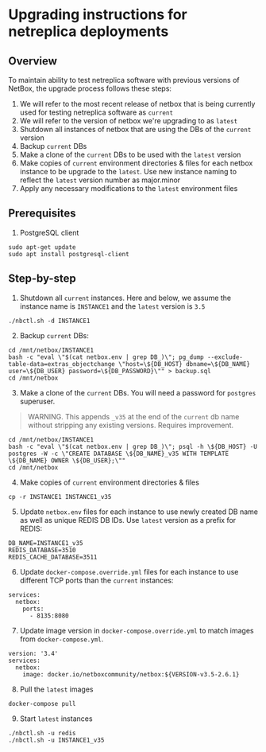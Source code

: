 # Upgrading instructions for netreplica deployments

## Overview

To maintain ability to test netreplica software with previous versions of NetBox, the upgrade process follows these steps:

1. We will refer to the most recent release of netbox that is being currently used for testing netreplica software as `current`
2. We will refer to the version of netbox we're upgrading to as `latest`
3. Shutdown all instances of netbox that are using the DBs of the `current` version
4. Backup `current` DBs
5. Make a clone of the `current` DBs to be used with the `latest` version
6. Make copies of `current` environment directories & files for each netbox instance to be upgrade to the `latest`. Use new instance naming to reflect the `latest` version number as major.minor
7. Apply any necessary modifications to the `latest` environment files

## Prerequisites

1. PostgreSQL client

```Shell
sudo apt-get update
sudo apt install postgresql-client
```

## Step-by-step

1. Shutdown all `current` instances. Here and below, we assume the instance name is `INSTANCE1` and the `latest` version is `3.5`

```Shell
./nbctl.sh -d INSTANCE1
```

2. Backup `current` DBs:

```Shell
cd /mnt/netbox/INSTANCE1
bash -c "eval \"$(cat netbox.env | grep DB_)\"; pg_dump --exclude-table-data=extras_objectchange \"host=\${DB_HOST} dbname=\${DB_NAME} user=\${DB_USER} password=\${DB_PASSWORD}\"" > backup.sql
cd /mnt/netbox
```

3. Make a clone of the `current` DBs. You will need a password for `postgres` superuser.

> WARNING. This appends `_v35` at the end of the `current` db name without stripping any existing versions. Requires improvement.

```Shell
cd /mnt/netbox/INSTANCE1
bash -c "eval \"$(cat netbox.env | grep DB_)\"; psql -h \${DB_HOST} -U postgres -W -c \"CREATE DATABASE \${DB_NAME}_v35 WITH TEMPLATE \${DB_NAME} OWNER \${DB_USER};\""
cd /mnt/netbox
```

4. Make copies of `current` environment directories & files

```Shell
cp -r INSTANCE1 INSTANCE1_v35
```

5. Update `netbox.env` files for each instance to use newly created DB name as well as unique REDIS DB IDs. Use `latest` version as a prefix for REDIS:

```
DB_NAME=INSTANCE1_v35
REDIS_DATABASE=3510
REDIS_CACHE_DATABASE=3511
```

6. Update `docker-compose.override.yml` files for each instance to use different TCP ports than the `current` instances:

```
services:
  netbox:
    ports:
      - 8135:8080
```

7. Update image version in `docker-compose.override.yml` to match images from `docker-compose.yml`.

```
version: '3.4'
services:
  netbox:
    image: docker.io/netboxcommunity/netbox:${VERSION-v3.5-2.6.1}
```

8. Pull the `latest` images

```Shell
docker-compose pull
```

9. Start `latest` instances

```Shell
./nbctl.sh -u redis
./nbctl.sh -u INSTANCE1_v35
```
